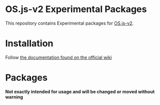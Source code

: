 # OS.js-v2 Experimental Packages

This repository contains Experimental packages for [OS.js-v2](https://github.com/andersevenrud/OS.js-v2).

# Installation

Follow [the documentation found on the official wiki](https://github.com/andersevenrud/OS.js-v2/wiki/Installation-and-Configuration#packages)

# Packages

**Not exactly intended for usage and will be changed or moved without warning**

